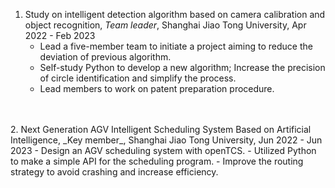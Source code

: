 
1. Study on intelligent detection algorithm based on camera calibration and object recognition, _Team leader_, Shanghai Jiao Tong University, Apr 2022 - Feb 2023
    - Lead a five-member team to initiate a project aiming to reduce the deviation of previous algorithm.
    - Self-study Python to develop a new algorithm; Increase the precision of circle identification and simplify the process.
    - Lead members to work on patent preparation procedure.
<br>
<br>
2. Next Generation AGV Intelligent Scheduling System Based on Artificial Intelligence, _Key member_, Shanghai Jiao Tong University, Jun 2022 - Jun 2023
    - Design an AGV scheduling system with openTCS.
    - Utilized Python to make a simple API for the scheduling program.
    - Improve the routing strategy to avoid crashing and increase efficiency.